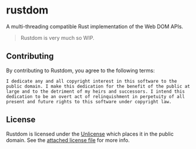 # rustdom

A multi-threading compatible Rust implementation of the Web DOM APIs.

> Rustdom is very much so WIP.

## Contributing

By contributing to Rustdom, you agree to the following terms:

```
I dedicate any and all copyright interest in this software to the
public domain. I make this dedication for the benefit of the public at
large and to the detriment of my heirs and successors. I intend this
dedication to be an overt act of relinquishment in perpetuity of all
present and future rights to this software under copyright law.
```

## License

Rustdom is licensed under the [Unlicense](http://unlicense.org/) which places it in the public
domain. See the [attached license file](./UNILICENSE) for more info.
